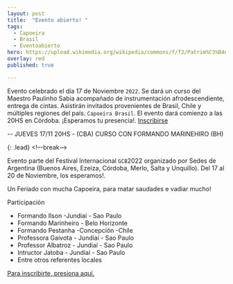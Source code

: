 ```yaml
---
layout: post
title:  "Evento abierto! "
tags:
  - Capoeira
  - Brasil
  - Eventoabierto
hero: https://upload.wikimedia.org/wikipedia/commons/f/f2/Patrim%C3%B4nio_Imaterial_Capoeira_%2849188930302%29.jpg
overlay: red
published: true

---
```

Evento celebrado el día 17 de Noviembre `2022`. Se dará un curso del Maestro Paulinho Sabia acompañado de instrumentación afrodescendiente, entrega de cintas. Asistirán invitados provenientes de Brasil, Chile y múltiples regiones del país. `Capoeira Brasil`. El evento dará comienzo a las 20HS en Córdoba. ¡Esperamos tu presencia!.
[Inscribirse](https://docs.google.com/forms/d/e/1FAIpQLSfo-5eURD9AgGeM8nLL0OYGVsQ10OxrKjbmFCE6pg0QQfMgDA/viewform)

--
JUEVES 17/11 
20HS - (CBA)
CURSO CON FORMANDO MARINEHIRO  (BH)

{: .lead}
<!–-break-–>

Evento parte del Festival Internacional `GCB`2022 organizado por Sedes de Argentina (Buenos Aires, Ezeiza, Córdoba, Merlo, Salta y Unquillo). Del 17 al 20 de Noviembre, los esperamos!.

Un Feriado con mucha Capoeira, para matar saudades e vadiar mucho!

Participación
- Formando Ilson -Jundiaí - Sao Paulo
- Formando Marinheiro - Belo Horizonte
- Formando Pestanha -Concepción -Chile
- Professora Gaivota - Jundiaí - Sao Paulo
- Professor Albatroz - Jundiaí - Sao Paulo
- Intructor Jatoba - Jundiaí - Sao Paulo
- Entre otros referentes locales

[Para inscribirte, presiona aquí.](https://docs.google.com/forms/d/e/1FAIpQLSfo-5eURD9AgGeM8nLL0OYGVsQ10OxrKjbmFCE6pg0QQfMgDA/viewform)
